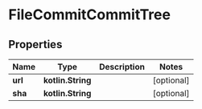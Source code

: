 
# FileCommitCommitTree

## Properties
Name | Type | Description | Notes
------------ | ------------- | ------------- | -------------
**url** | **kotlin.String** |  |  [optional]
**sha** | **kotlin.String** |  |  [optional]



